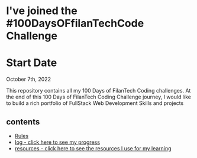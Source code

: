 # I've joined the #100DaysOFfilanTechCode Challenge

# Start Date

October 7th, 2022

This repository contains all my 100 Days of FilanTech Coding challenges. At the end of this 100 Days of FilanTech Coding Challenge journey, I would like to build a rich portfolio of FullStack Web Development Skills and projects
 
## contents

* [Rules](rules.md)
* [log - click here to see my progress](log.md)
* [resources - click here to see the resources I use for my learning](resources.md)


